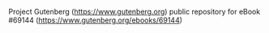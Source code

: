 Project Gutenberg (https://www.gutenberg.org) public repository for
eBook #69144 (https://www.gutenberg.org/ebooks/69144)
